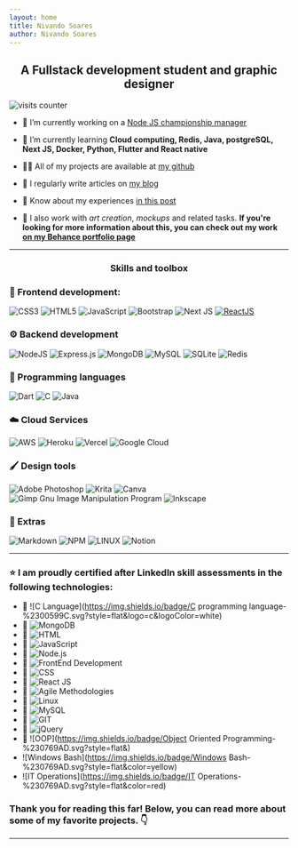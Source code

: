 ```yaml
---
layout: home
title: Nivando Soares
author: Nivando Soares
---
```



<h2 align="center">A Fullstack development student and graphic designer</h2>

<img class="counter" alt="visits counter" src="https://visitcount.itsvg.in/api?id=nivandosoares&icon=2&color=12">




- 🔭 I’m currently working on a  [Node JS championship manager](/my-club)  

- 🌱 I’m currently learning **Cloud computing, Redis, Java, postgreSQL, Next JS, Docker, Python, Flutter and React native**  

- 👨‍💻 All of my projects are available at [my github](https://github.com/nivandosoares)  

- 📝 I regularly write articles on [my blog](https://www.nivando.dev/blog)  

- 📄 Know about my experiences [in this post](/about)  

- 🎨 I also work with *art creation*, *mockups*  and related tasks. **If you're looking for more information about this, you can check out my work [on my Behance portfolio page](https://behance.net/nivandosoares)**

  

---

<h3 align="center">Skills and toolbox</h3>

### 🎨  Frontend development:

![CSS3](https://img.shields.io/badge/css3-%231572B6.svg?style=flat&logo=css3&logoColor=white)
![HTML5](https://img.shields.io/badge/html5-%23E34F26.svg?style=flat&logo=html5&logoColor=white)
![JavaScript](https://img.shields.io/badge/javascript-%23323330.svg?style=flat&logo=javascript&logoColor=%23F7DF1E)
![Bootstrap](https://img.shields.io/badge/bootstrap-%23563D7C.svg?style=flat&logo=bootstrap&logoColor=white)
![Next JS](https://img.shields.io/badge/Next-black?style=flat&logo=next.js&logoColor=white) [![ReactJS](https://img.shields.io/badge/ReactJS-%2361DAFB.svg?style=flat&logo=react&logoColor=white)](https://reactjs.org/)



### ⚙️  Backend development

![NodeJS](https://img.shields.io/badge/node.js-6DA55F?style=flat&logo=node.js&logoColor=white)
![Express.js](https://img.shields.io/badge/express.js-%23404d59.svg?style=flat&logo=express&logoColor=%2361DAFB)
![MongoDB](https://img.shields.io/badge/MongoDB-%234ea94b.svg?style=flat&logo=mongodb&logoColor=white)
![MySQL](https://img.shields.io/badge/mysql-%2300f.svg?style=flat&logo=mysql&logoColor=white)
![SQLite](https://img.shields.io/badge/sqlite-%2307405e.svg?style=flat&logo=sqlite&logoColor=white)
![Redis](https://img.shields.io/badge/redis-%23DD0031.svg?style=flat&logo=redis&logoColor=white)

### 📝 Programming languages

![Dart](https://img.shields.io/badge/dart-%230175C2.svg?style=flat&logo=dart&logoColor=white)
![C](https://img.shields.io/badge/c-%2300599C.svg?style=flat&logo=c&logoColor=white)
![Java](https://img.shields.io/badge/java-%23ED8B00.svg?style=flat&logo=java&logoColor=white)

### ☁️  Cloud Services

![AWS](https://img.shields.io/badge/AWS-%23FF9900.svg?style=flat&logo=amazon-aws&logoColor=white)
![Heroku](https://img.shields.io/badge/heroku-%23430098.svg?style=flat&logo=heroku&logoColor=white)
![Vercel](https://img.shields.io/badge/vercel-%23000000.svg?style=flat&logo=vercel&logoColor=white)
![Google Cloud](https://img.shields.io/badge/Google%20Cloud-%234285F4.svg?style=flat&logo=google-cloud&logoColor=white)

### 🖌️  Design tools

![Adobe Photoshop](https://img.shields.io/badge/adobephotoshop-%2331A8FF.svg?style=flat&logo=adobephotoshop&logoColor=white)
![Krita](https://img.shields.io/badge/Krita-203759?style=flat&logo=krita&logoColor=EEF37B)
![Canva](https://img.shields.io/badge/Canva-%2300C4CC.svg?style=flat&logo=Canva&logoColor=white)
![Gimp Gnu Image Manipulation Program](https://img.shields.io/badge/Gimp-657D8B?style=flat&logo=gimp&logoColor=FFFFFF)
![Inkscape](https://img.shields.io/badge/Inkscape-e0e0e0?style=flat&logo=inkscape&logoColor=080A13)

### 🔧  Extras

![Markdown](https://img.shields.io/badge/markdown-%23000000.svg?style=flat&logo=markdown&logoColor=white)
![NPM](https://img.shields.io/badge/NPM-%23000000.svg?style=flat&logo=npm&logoColor=white)
![LINUX](https://img.shields.io/badge/Linux-FCC624?style=flat&logo=linux&logoColor=black)
![Notion](https://img.shields.io/badge/Notion-%23000000.svg?style=flat&logo=notion&logoColor=white)

---

### ⭐ I am proudly certified after LinkedIn skill assessments in the following technologies:

- 🏅  ![C Language](https://img.shields.io/badge/C programming language-%2300599C.svg?style=flat&logo=c&logoColor=white) 
- 🏅  ![MongoDB](https://img.shields.io/badge/MongoDB-%234ea94b.svg?style=flat&logo=mongodb&logoColor=white)
- 🏅 ![HTML](https://img.shields.io/badge/HTML-%23E34F26.svg?style=flat&logo=html5&logoColor=white)
- 🏅  ![JavaScript](https://img.shields.io/badge/JavaScript-%23323330.svg?style=flat&logo=javascript&logoColor=%23F7DF1E)
- 🏅  ![Node.js](https://img.shields.io/badge/Node.js-6DA55F?style=flat&logo=node.js&logoColor=white)
- 🏅 ![FrontEnd Development](https://img.shields.io/badge/FrontEnd%20Development-%231572B6.svg?style=flat&logo=css3&logoColor=white)
- 🏅 ![CSS](https://img.shields.io/badge/CSS-%231572B6.svg?style=flat&logo=css3&logoColor=white)
- 🏅 ![React JS](https://img.shields.io/badge/React%20JS-%2361DAFB.svg?style=flat&logo=react&logoColor=white)
- 🏅 ![Agile Methodologies](https://img.shields.io/badge/Agile%20Methodologies-%230175C2.svg?style=flat&logo=agile&logoColor=white)
- 🏅 ![Linux](https://img.shields.io/badge/Linux-FCC624?style=flat&logo=linux&logoColor=black)
- 🏅 ![MySQL](https://img.shields.io/badge/MySQL-%2300f.svg?style=flat&logo=mysql&logoColor=white)
- 🏅 ![GIT](https://img.shields.io/badge/GIT%20Version%20Control-%23F05032.svg?style=flat&logo=git&logoColor=white)
- 🏅 ![jQuery](https://img.shields.io/badge/jQuery-%230769AD.svg?style=flat&logo=jquery&logoColor=white)
-  🏅 ![OOP](https://img.shields.io/badge/Object Oriented Programming-%230769AD.svg?style=flat&)
-  ![Windows Bash](https://img.shields.io/badge/Windows Bash-%230769AD.svg?style=flat&color=yellow)
-  ![IT Operations](https://img.shields.io/badge/IT Operations-%230769AD.svg?style=flat&color=red)

### Thank you for reading this far! Below, you can read more about some of my favorite projects. 👇

---

